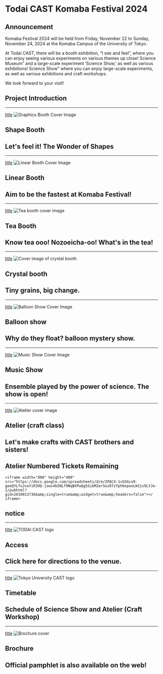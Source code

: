 
# Todai CAST Komaba Festival 2024

## Announcement

Komaba Festival 2024 will be held from Friday, November 22 to Sunday, November 24, 2024 at the Komaba Campus of the University of Tokyo.

At Todai CAST, there will be a booth exhibition, “I see and feel”, where you can enjoy seeing various experiments on various themes up close! Science Museum” and a large-scale experiment ‘Science Show,’ as well as various exhibitions! Science Show” where you can enjoy large-scale experiments, as well as various exhibitions and craft workshops.

We look forward to your visit!

## Project Introduction

---
[title](shape)
![Graphics Booth Cover Image](/img/toppage/図形_top.png)
## Shape Booth
Let's feel it! The Wonder of Shapes
---
---
[title](linear)
![Linear Booth Cover Image](/img/toppage/リニア_top.png)
## Linear Booth
Aim to be the fastest at Komaba Festival!
---
---
[title](tea)
![Tea booth cover image](/img/toppage/お茶_top.png)
## Tea Booth
Know tea ooo! Nozoeicha-oo! What's in the tea!
---
---
[title](crystal)
![Cover image of crystal booth](/img/toppage/結晶_top.png)
## Crystal booth
Tiny grains, big change.
---
---
[title](balloon)
![Balloon Show Cover Image](/img/toppage/風船_top.png)
## Balloon show
Why do they float? balloon mystery show.
---
---
[title](sound)
![Music Show Cover Image](/img/toppage/音楽_top.png)
## Music Show
Ensemble played by the power of science. The show is open!
---
---
[title](atelier)
![Atelier cover image](/img/toppage/アトリエ_top.png)
## Atelier (craft class)
Let's make crafts with CAST brothers and sisters!
---

## Atelier Numbered Tickets Remaining

```
<iframe width="800" height="400" src="https://docs.google.com/spreadsheets/d/e/2PACX-1vSGGco9-geeQYLfuJsoYiR3OQ-jows4bINLfHNqBXPwQgSSibM2erSozO7zfph6epooLW11s9LYJe-1/pubhtml?gid=2010013736&amp;single=true&amp;widget=true&amp;headers=false"></ iframe>
```

## notice

---
[title](access)
![TODAI CAST logo](/img/sponsors/utcast.gif)
## Access
Click here for directions to the venue.
---
---
[title](timetable)
![Tokyo University CAST logo](/img/sponsors/utcast.gif)
## Timetable
Schedule of Science Show and Atelier (Craft Workshop)
---
---
[title](pamphlet)
![Brochure cover](/img/pamphlet/pamphlet.png)
## Brochure
Official pamphlet is also available on the web!
---